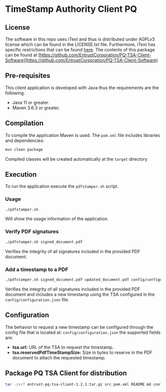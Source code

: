 # TimeStamp Authority Client PQ

## License

The software in this repo uses iText and thus is distributed under AGPLv3 license which can be found in the LICENSE.txt file.
Furthermore, iText has specific restrictions that can be found [here](https://itextpdf.com/how-buy/AGPLv3-license).
The contents of this package can be found at [https://github.com/EntrustCorporation/PQ-TSA-Client-Software](https://github.com/EntrustCorporation/PQ-TSA-Client-Software)

## Pre-requisites

This client application is developed with Java thus the requirements are the following:

* Java 11 or greater.
* Maven 3.6.3 or greater.

## Compilation

To compile the application Maven is used. The `pom.xml` file includes libraries and dependencies:

```bash
mvn clean package
```

Compiled classes will be created automatically at the `target` directory

## Execution

To run the application execute the `pdfstamper.sh` script.

### Usage

```bash
./pdfstamper.sh
```

Will show the usage information of the application.

### Verify PDF signatures

```bash
./pdfstamper.sh signed_document.pdf
```

Verifies the integrity of all signatures included in the provided PDF document.

### Add a timestamp to a PDF

```bash
./pdfstamper.sh signed_document.pdf updated_document.pdf config/configuration.json
```

Verifies the integrity of all signatures included in the provided PDF document and includes a new timestamp using the TSA configured in the `config/configuration.json` file.

## Configuration

The behavior to request a new timestamp can be configured through the config file that is located at: `config/configuration.json` the supported fields are:

* **tsa.url:** URL of the TSA to request the timestamp.
* **tsa.reservedPdfTimeStampSize:** Size in bytes to reserve in the PDF document to attach the requested timestamp.

## Package PQ TSA Client for distribution

```sh
tar -zvcf entrust-pq-tsa-client-1.2.1.tar.gz src pom.xml README.md config LICENSE.txt pdfstamper.sh
```
